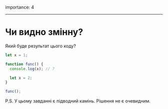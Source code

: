 importance: 4

---

# Чи видно змінну?

Який буде результат цього коду?

```js
let x = 1;

function func() {
  console.log(x); // ?

  let x = 2;
}

func();
```

P.S. У цьому завданні є підводний камінь. Рішення не є очевидним.
